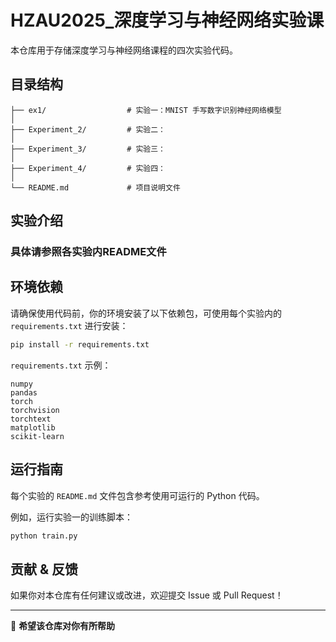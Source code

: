 # HZAU2025_深度学习与神经网络实验课

本仓库用于存储深度学习与神经网络课程的四次实验代码。

## 目录结构

```
├── ex1/                  # 实验一：MNIST 手写数字识别神经网络模型
│
├── Experiment_2/         # 实验二：
│
├── Experiment_3/         # 实验三：
│   
├── Experiment_4/         # 实验四：
│  
└── README.md             # 项目说明文件
```

## 实验介绍

### 具体请参照各实验内README文件

## 环境依赖

请确保使用代码前，你的环境安装了以下依赖包，可使用每个实验内的 `requirements.txt` 进行安装：

```bash
pip install -r requirements.txt
```

`requirements.txt` 示例：

```
numpy
pandas
torch
torchvision
torchtext
matplotlib
scikit-learn
```

## 运行指南

每个实验的 `README.md` 文件包含参考使用可运行的 Python 代码。

例如，运行实验一的训练脚本：

```bash
python train.py
```

## 贡献 & 反馈

如果你对本仓库有任何建议或改进，欢迎提交 Issue 或 Pull Request！

---

🎉 **希望该仓库对你有所帮助**

